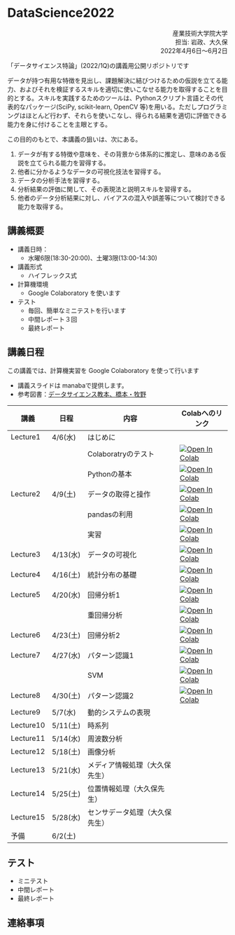 # DataScience2022

<div dir='rtl'>
産業技術大学院大学</br>
担当: 岩政、大久保</br>
2022年4月6日～6月2日
</div>

「データサイエンス特論」(2022/1Q)の講義用公開リポジトリです

データが持つ有用な特徴を見出し、課題解決に結びつけるための仮説を立てる能力、およびそれを検証するスキルを適切に使いこなせる能力を取得することを目的とする。スキルを実践するためのツールは、Pythonスクリプト言語とその代表的なパッケージ(SciPy, scikit-learn, OpenCV 等)を用いる。ただしプログラミングはほとんど行わず、それらを使いこなし、得られる結果を適切に評価できる能力を身に付けることを主眼とする。

この目的のもとで、本講義の狙いは、次にある。
1.	データが有する特徴や意味を、その背景から体系的に推定し、意味のある仮説を立てられる能力を習得する。
2.	他者に分かるようなデータの可視化技法を習得する。
3.	データの分析手法を習得する。
4.	分析結果の評価に関して、その表現法と説明スキルを習得する。
5.	他者のデータ分析結果に対し、バイアスの混入や誤差等について検討できる能力を取得する。



## 講義概要

- 講義日時：
  - 水曜6限(18:30-20:00)、土曜3限(13:00-14:30)
- 講義形式
  - ハイフレックス式
- 計算機環境
  - Google Colaboratory を使います
- テスト
  - 毎回、簡単なミニテストを行います
  - 中間レポート３回
  - 最終レポート

## 講義日程 

この講義では、計算機実習を Google Colaboratory を使って行います

- 講義スライドは manabaで提供します。
- 参考図書：[データサイエンス教本、橋本・牧野](https://www.ohmsha.co.jp/book/9784274222900/)

|講義|日程|内容|Colabへのリンク|
|---|---|---|---|
|Lecture1|4/6(水) |はじめに||
|||Colaboratryのテスト| [![Open In Colab](https://colab.research.google.com/assets/colab-badge.svg)](https://colab.research.google.com/github/miwamasa/DataScience2022/blob/main/notebooks/lecture1.ipynb)|
|||Pythonの基本| [![Open In Colab](https://colab.research.google.com/assets/colab-badge.svg)](https://colab.research.google.com/github/miwamasa/DataScience2022/blob/main/notebooks/lecture1_pythonbasics.ipynb)|
|Lecture2|4/9(土)|データの取得と操作| [![Open In Colab](https://colab.research.google.com/assets/colab-badge.svg)](https://colab.research.google.com/github/miwamasa/DataScience2022/blob/main/notebooks/lecture2.ipynb)|
|||pandasの利用| [![Open In Colab](https://colab.research.google.com/assets/colab-badge.svg)](https://colab.research.google.com/github/miwamasa/DataScience2022/blob/main/notebooks/lecture2_pandas.ipynb)|
|||実習| [![Open In Colab](https://colab.research.google.com/assets/colab-badge.svg)](https://colab.research.google.com/github/miwamasa/DataScience2022/blob/main/notebooks/lecture2_practice.ipynb)|
|Lecture3|4/13(水)|データの可視化| [![Open In Colab](https://colab.research.google.com/assets/colab-badge.svg)](https://colab.research.google.com/github/miwamasa/DataScience2022/blob/main/notebooks/lecture3_matplotlib.ipynb)|
|Lecture4|4/16(土)|統計分布の基礎 |[![Open In Colab](https://colab.research.google.com/assets/colab-badge.svg)](https://colab.research.google.com/github/miwamasa/DataScience2022/blob/main/notebooks/lecture4.ipynb)|
|Lecture5|4/20(水)|回帰分析1|[![Open In Colab](https://colab.research.google.com/assets/colab-badge.svg)](https://colab.research.google.com/github/miwamasa/DataScience2022/blob/main/notebooks/lecture5.ipynb)|
|||重回帰分析|[![Open In Colab](https://colab.research.google.com/assets/colab-badge.svg)](https://colab.research.google.com/github/miwamasa/DataScience2022/blob/main/notebooks/lecture5_multiple_regression.ipynb)|
|Lecture6|4/23(土)|回帰分析2|[![Open In Colab](https://colab.research.google.com/assets/colab-badge.svg)](https://colab.research.google.com/github/miwamasa/DataScience2022/blob/main/notebooks/lecture6.ipynb)|
|Lecture7|4/27(水)|パターン認識1|[![Open In Colab](https://colab.research.google.com/assets/colab-badge.svg)](https://colab.research.google.com/github/miwamasa/DataScience2022/blob/main/notebooks/lecture7.ipynb)|
|||SVM|[![Open In Colab](https://colab.research.google.com/assets/colab-badge.svg)](https://colab.research.google.com/github/miwamasa/DataScience2022/blob/main/notebooks/lecture7_SVM.ipynb)|
|Lecture8|4/30(土)|パターン認識2|[![Open In Colab](https://colab.research.google.com/assets/colab-badge.svg)](https://colab.research.google.com/github/miwamasa/DataScience2022/blob/main/notebooks/lecture8.ipynb)|
|Lecture9|5/7(水)|動的システムの表現|
|Lecture10|5/11(土)|時系列|
|Lecture11|5/14(水)|周波数分析|
|Lecture12|5/18(土)|画像分析|
|Lecture13|5/21(水)|メディア情報処理（大久保先生）|
|Lecture14|5/25(土)|位置情報処理（大久保先生）|
|Lecture15|5/28(水)|センサデータ処理（大久保先生）|
|予備|6/2(土)|

## テスト
- ミニテスト
- 中間レポート
- 最終レポート

## 連絡事項


